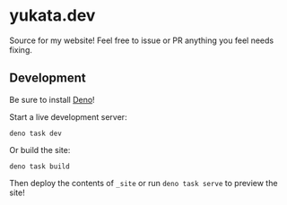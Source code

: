 # yukata.dev
Source for my website! Feel free to issue or PR anything you feel needs fixing.

## Development
Be sure to install [Deno](https://deno.land/)!

Start a live development server:
```
deno task dev
```

Or build the site:
```
deno task build
```
Then deploy the contents of `_site` or run `deno task serve` to preview the site!

